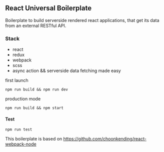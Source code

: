 ## React Universal Boilerplate

Boilerplate to build serverside rendered react applications, that get its data from an external RESTful API.

### Stack
- react
- redux
- webpack
- scss
- async action && serverside data fetching made easy

first launch
```
npm run build && npm run dev
```

production mode
```
npm run build && npm start
```

#### Test

```
npm run test
```


This boilerplate is based on https://github.com/choonkending/react-webpack-node
